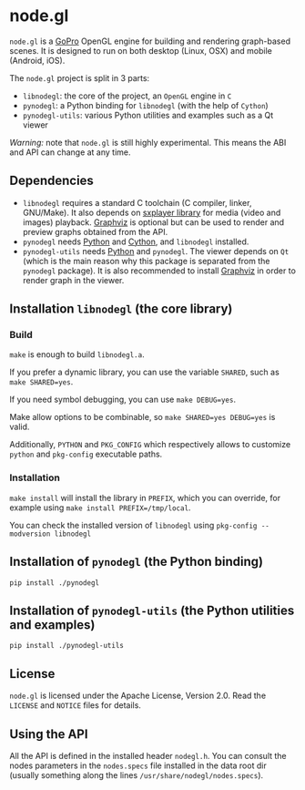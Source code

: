 node.gl
=======

`node.gl` is a [GoPro][gopro] OpenGL engine for building and rendering
graph-based scenes. It is designed to run on both desktop (Linux, OSX) and
mobile (Android, iOS).

The `node.gl` project is split in 3 parts:

- `libnodegl`: the core of the project, an `OpenGL` engine in `C`
- `pynodegl`: a Python binding for `libnodegl` (with the help of `Cython`)
- `pynodegl-utils`: various Python utilities and examples such as a Qt viewer

*Warning:* note that `node.gl` is still highly experimental. This means the ABI
and API can change at any time.

[gopro]: https://gopro.com/

## Dependencies

- `libnodegl` requires a standard C toolchain (C compiler, linker, GNU/Make).
  It also depends on [sxplayer library][sxplayer] for media (video and images)
  playback. [Graphviz][graphviz] is optional but can be used to render and
  preview graphs obtained from the API.
- `pynodegl` needs [Python][python] and [Cython][cython], and `libnodegl`
  installed.
- `pynodegl-utils` needs [Python][python] and `pynodegl`. The viewer depends on
  `Qt` (which is the main reason why this package is separated from the
  `pynodegl` package). It is also recommended to install [Graphviz][graphviz]
  in order to render graph in the viewer.

[sxplayer]: https://github.com/stupeflix/sxplayer
[graphviz]: http://www.graphviz.org/
[python]: https://www.python.org/
[cython]: http://cython.org/

## Installation `libnodegl` (the core library)

### Build

`make` is enough to build `libnodegl.a`.

If you prefer a dynamic library, you can use the variable `SHARED`, such as
`make SHARED=yes`.

If you need symbol debugging, you can use `make DEBUG=yes`.

Make allow options to be combinable, so `make SHARED=yes DEBUG=yes` is valid.

Additionally, `PYTHON` and `PKG_CONFIG` which respectively allows to customize
`python` and `pkg-config` executable paths.

### Installation

`make install` will install the library in `PREFIX`, which you can override,
for example using `make install PREFIX=/tmp/local`.

You can check the installed version of `libnodegl` using `pkg-config
--modversion libnodegl`

## Installation of `pynodegl` (the Python binding)

`pip install ./pynodegl`

## Installation of `pynodegl-utils` (the Python utilities and examples)

`pip install ./pynodegl-utils`

## License

`node.gl` is licensed under the Apache License, Version 2.0. Read the `LICENSE`
and `NOTICE` files for details.

## Using the API

All the API is defined in the installed header `nodegl.h`. You can consult the
nodes parameters in the `nodes.specs` file installed in the data root dir
(usually something along the lines `/usr/share/nodegl/nodes.specs`).
